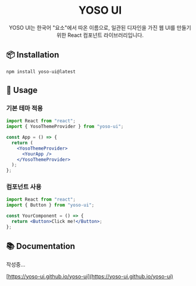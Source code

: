 <div align="center">

<h1>YOSO UI</h1>

YOSO UI는 한국어 "요소"에서 따온 이름으로, 일관된 디자인을 가진 웹 UI를 만들기 위한 React 컴포넌트 라이브러리입니다.

</div>

## 📦 Installation

```bash
npm install yoso-ui@latest
```

## 🚀 Usage

### 기본 테마 적용

```jsx
import React from "react";
import { YosoThemeProvider } from "yoso-ui";

const App = () => {
  return (
    <YosoThemeProvider>
      <YourApp />
    </YosoThemeProvider>
  );
};
```

### 컴포넌트 사용

```jsx
import React from "react";
import { Button } from "yoso-ui";

const YourComponent = () => {
  return <Button>Click me!</Button>;
};
```

## 📚 Documentation

작성중...

[https://yoso-ui.github.io/yoso-ui](https://yoso-ui.github.io/yoso-ui)
